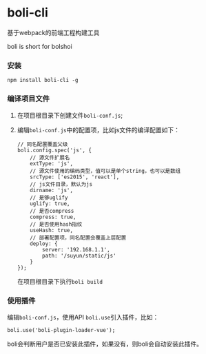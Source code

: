 boli-cli
========

基于webpack的前端工程构建工具

boli is short for bolshoi

### 安装

```
npm install boli-cli -g
```

### 编译项目文件

1.	在项目根目录下创建文件`boli-conf.js`;
2.	编辑`boli-conf.js`中的配置项，比如js文件的编译配置如下：

	```
	// 同名配置覆盖父级
	boli.config.spec('js', {
	    // 源文件扩展名
	    extType: 'js',
	    // 源文件使用的编码类型，值可以是单个string，也可以是数组
	    srcType: ['es2015', 'react'],
	    // js文件目录，默认为js
	    dirname: 'js',
	    // 是够uglify
	    uglify: true,
	    // 是否compress
	    compress: true,
	    // 是否使用hash指纹
	    useHash: true,
	    // 部署配置项，同名配置会覆盖上层配置
	    deploy: {
	        server: '192.168.1.1',
	        path: '/suyun/static/js'
	    }
	});
	```

	在项目根目录下执行`boli build`

### 使用插件

编辑`boli-conf.js`，使用API `boli.use`引入插件，比如：

```
boli.use('boli-plugin-loader-vue');
```

boli会判断用户是否已安装此插件，如果没有，则boli会自动安装此插件。
